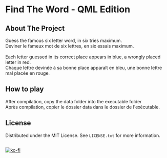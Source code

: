 <div id="top"></div>

# Find The Word - QML Edition
## About The Project
<div>
Guess the famous six letter word, in six tries maximum.<br />
Deviner le fameux mot de six lettres, en six essais maximum.
</div>
<br />
<div>
Each letter guessed in its correct place appears in blue, a wrongly placed letter in red.<br />
Chaque lettre devinée à sa bonne place apparaît en bleu, une bonne lettre mal placée en rouge.
</div>

## How to play
<div>
After compilation, copy the data folder into the executable folder<br />
Après compilation, copier le dossier data dans le dossier de l'exécutable.
</div>

## License
Distributed under the MIT License. See `LICENSE.txt` for more information.

##
[![ko-fi](https://ko-fi.com/img/githubbutton_sm.svg)](https://ko-fi.com/J3J06YG5P)
